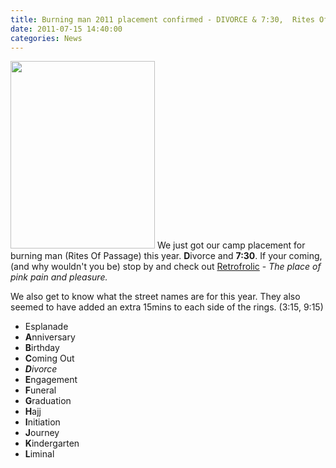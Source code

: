 ```yaml
---
title: Burning man 2011 placement confirmed - DIVORCE & 7:30,  Rites Of Passage 
date: 2011-07-15 14:40:00
categories: News
---
```

<a href="/public/uploads/2011/07/BRC2011map.jpg"><img class="size-medium wp-image-1598 alignright" title="BRC2011map" src="/public/uploads/2011/07/BRC2011map-231x300.jpg" alt="" width="231" height="300" /></a> We just got our camp placement for burning man (Rites Of Passage) this year. <strong>D</strong>ivorce and <strong>7:30</strong>. If your coming, (and why wouldn't you be) stop by and check out <a href="http://www.retrofrolic.com/">Retrofrolic</a> - <em>The place of pink pain and pleasure.</em>

We also get to know what the street names are for this year. They also seemed to have added an extra 15mins to each side of the rings. (3:15, 9:15)
<ul>
	<li>Esplanade</li>
	<li><strong>A</strong>nniversary</li>
	<li><strong>B</strong>irthday</li>
	<li><strong>C</strong>oming Out</li>
	<li><em><strong>D</strong>ivorce</em></li>
	<li><strong>E</strong>ngagement</li>
	<li><strong>F</strong>uneral</li>
	<li><strong>G</strong>raduation</li>
	<li><strong>H</strong>ajj</li>
	<li><strong>I</strong>nitiation</li>
	<li><strong>J</strong>ourney</li>
	<li><strong>K</strong>indergarten</li>
	<li><strong>L</strong>iminal</li>
</ul>
